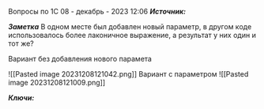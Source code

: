 

Вопросы по 1С
 08 - декабрь - 2023  12:06 
***Источник:*** 

***Заметка*** 
В одном месте был добавлен новый параметр, в другом коде использовалось более лаконичное выражение, а результат у них один и тот же?

Вариант без добавления нового парамета

![[Pasted image 20231208121042.png]]
Вариант с параметром 
![[Pasted image 20231208121009.png]]

***Ключи:*** 

